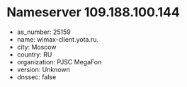 # Nameserver 109.188.100.144

* as_number: 25159
* name: wimax-client.yota.ru.
* city: Moscow
* country: RU
* organization: PJSC MegaFon
* version: Unknown
* dnssec: false
